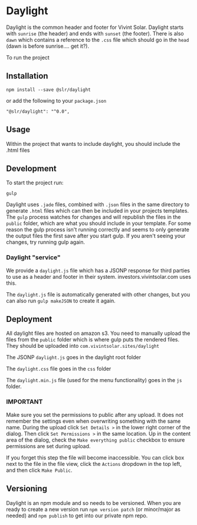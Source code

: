 # Daylight

Daylight is the common header and footer for Vivint Solar.  Daylight starts with `sunrise` (the header) and ends with `sunset` (the footer). There is also `dawn` which contains a reference to the `.css` file which should go in the `head` (dawn is before sunrise.... get it?).

To run the project 

## Installation

```
npm install --save @slr/daylight
```

or add the following to your `package.json`

```
"@slr/daylight": "^0.0",
```

## Usage
Within the project that wants to include daylight, you should include the .html files 

## Development

To start the project run:
```
gulp
```

Daylight uses `.jade` files, combined with `.json` files in the same directory to generate `.html` files which can then be included in your projects templates.  The `gulp` process watches for changes and will republish the files in the `public` folder, which are what you should include in your template. For some reason the gulp process isn't running correctly and seems to only generate the output files the first save after you start gulp. If you aren't seeing your changes, try running gulp again.


### Daylight "service"
We provide a `daylight.js` file which has a JSONP response for third parties to use as a header and footer in their system. investors.vivintsolar.com uses this.

The `daylight.js` file is automatically generated with other changes, but you can also run `gulp makeJSON` to create it again.

## Deployment
All daylight files are hosted on amazon s3. You need to manually upload the files from the `public` folder which is where gulp puts the rendered files.  They should be uploaded into `com.vivintsolar.sites/daylight`

The JSONP `daylight.js` goes in the daylight root folder

The `daylight.css` file goes in the `css` folder

The `daylight.min.js` file (used for the menu functionality) goes in the `js` folder.

### IMPORTANT
Make sure you set the permissions to public after any upload.  It does not remember the settings even when overwriting something with the same name.  During the upload click `Set Details >` in the lower right corner of the dialog. Then click `Set Permissions >` in the same location. Up in the content area of the dialog, check the `Make everything public` checkbox to ensure permissions are set during upload.  

If you forget this step the file will become inaccessible. You can click box next to the file in the file view, click the `Actions` dropdown in the top left, and then click `Make Public`.

## Versioning
Daylight is an npm module and so needs to be versioned.  When you are ready to create a new version run `npm version patch` (or minor/major as needed) and `npm publish` to get into our private npm repo.